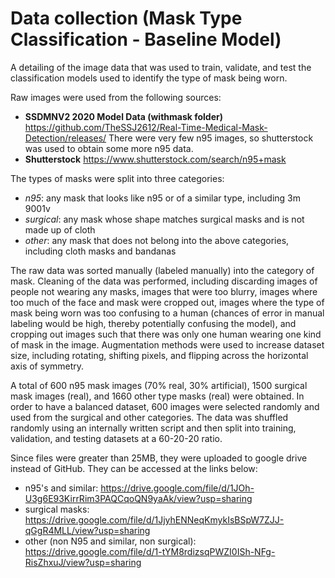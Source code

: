 # Data collection (Mask Type Classification - Baseline Model)
A detailing of the image data that was used to train, validate, and test the classification models used to identify the type of mask being worn.

Raw images were used from the following sources:
* **SSDMNV2 2020 Model Data (withmask folder)** https://github.com/TheSSJ2612/Real-Time-Medical-Mask-Detection/releases/
There were very few n95 images, so shutterstock was used to obtain some more n95 data.
* **Shutterstock** https://www.shutterstock.com/search/n95+mask

The types of masks were split into three categories:
* *n95*: any mask that looks like n95 or of a similar type, including 3m 9001v
* *surgical*: any mask whose shape matches surgical masks and is not made up of cloth
* *other*: any mask that does not belong into the above categories, including cloth masks and bandanas

The raw data was sorted manually (labeled manually) into the category of mask. Cleaning of the data was performed, including discarding images of people not wearing any masks, images that were too blurry, images where too much of the face and mask were cropped out, images where the type of mask being worn was too confusing to a human (chances of error in manual labeling would be high, thereby potentially confusing the model), and cropping out images such that there was only one human wearing one kind of mask in the image. Augmentation methods were used to increase dataset size, including rotating, shifting pixels, and flipping across the horizontal axis of symmetry. 

A total of 600 n95 mask images (70% real, 30% artificial), 1500 surgical mask images (real), and 1660 other type masks (real) were obtained. In order to have a balanced dataset, 600 images were selected randomly and used from the surgical and other categories. The data was shuffled randomly using an internally written script and then split into training, validation, and testing datasets at a 60-20-20 ratio.

Since files were greater than 25MB, they were uploaded to google drive instead of GitHub.
They can be accessed at the links below:
* n95's and similar: https://drive.google.com/file/d/1JOh-U3g6E93KirrRim3PAQCqoQN9yaAk/view?usp=sharing
* surgical masks: https://drive.google.com/file/d/1JjyhENNeqKmykIsBSpW7ZJJ-qGgR4MLL/view?usp=sharing
* other (non N95 and similar, non surgical): https://drive.google.com/file/d/1-tYM8rdizsqPWZI0ISh-NFg-RisZhxuJ/view?usp=sharing

